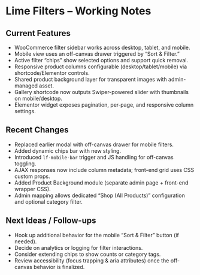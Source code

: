 # Lime Filters – Working Notes

## Current Features
- WooCommerce filter sidebar works across desktop, tablet, and mobile.
- Mobile view uses an off-canvas drawer triggered by “Sort & Filter.”
- Active filter “chips” show selected options and support quick removal.
- Responsive product columns configurable (desktop/tablet/mobile) via shortcode/Elementor controls.
- Shared product background layer for transparent images with admin-managed asset.
- Gallery shortcode now outputs Swiper-powered slider with thumbnails on mobile/desktop.
- Elementor widget exposes pagination, per‑page, and responsive column settings.

## Recent Changes
- Replaced earlier modal with off-canvas drawer for mobile filters.
- Added dynamic chips bar with new styling.
- Introduced `lf-mobile-bar` trigger and JS handling for off-canvas toggling.
- AJAX responses now include column metadata; front-end grid uses CSS custom props.
- Added Product Background module (separate admin page + front-end wrapper CSS).
- Admin mapping allows dedicated “Shop (All Products)” configuration and optional category filter.

## Next Ideas / Follow-ups
- Hook up additional behavior for the mobile “Sort & Filter” button (if needed).
- Decide on analytics or logging for filter interactions.
- Consider extending chips to show counts or category tags.
- Review accessibility (focus trapping & aria attributes) once the off-canvas behavior is finalized.
